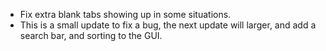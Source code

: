- Fix extra blank tabs showing up in some situations.
- This is a small update to fix a bug, the next update will larger, and add a search bar, and sorting to the GUI.